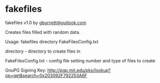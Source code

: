 # fakefiles
fakefiles v1.0 by gburnett@outlook.com

Creates files filled with random data.

Usage: 
fakefiles directory FakeFilesConfig.txt

directory - directory to create files in

FakeFilesConfig.txt - config file setting number and type of files to create

GnuPG Signing Key: http://pgp.mit.edu/pks/lookup?op=get&search=0x203092F792253A6F
